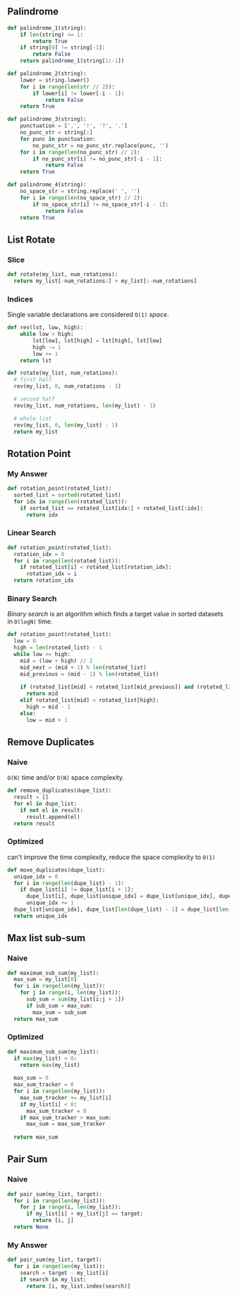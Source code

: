 ## Palindrome

```python
def palindrome_1(string):
    if len(string) <= 1:
        return True
    if string[0] != string[-1]:
        return False
    return palindrome_1(string[1:-1])
```

```python
def palindrome_2(string):
    lower = string.lower()
    for i in range(len(str // 2)):
        if lower[i] != lower[-i - 1]:
            return False
    return True
```

```python
def palindrome_3(string):
    punctuation = [',', '!', '?', '.']
    no_punc_str = string[:]
    for punc in punctuation:
        no_punc_str = no_punc_str.replace(punc, '')
    for i in range(len(no_punc_str) // 2):
        if no_punc_str[i] != no_punc_str[-i - 1]:
            return False
    return True
```

```python
def palindrome_4(string):
    no_space_str = string.replace(' ', '')
    for i in range(len(no_space_str) // 2):
        if no_space_str[i] != no_space_str[-i - 1]:
            return False
    return True
```

## List Rotate

### Slice

```python
def rotate(my_list, num_rotations):
  return my_list[-num_rotations:] + my_list[:-num_rotations]
```

### Indices

Single variable declarations are considered `O(1)` *space*.

```python
def rev(lst, low, high):
    while low < high:
        lst[low], lst[high] = lst[high], lst[low]
        high -= 1
        low += 1
    return lst
```

```python
def rotate(my_list, num_rotations):
  # first half
  rev(my_list, 0, num_rotations - 1)

  # second half
  rev(my_list, num_rotations, len(my_list) - 1)

  # whole list
  rev(my_list, 0, len(my_list) - 1)
  return my_list
```

## Rotation Point

### My Answer

```python
def rotation_point(rotated_list):
  sorted_list = sorted(rotated_list)
  for idx in range(len(rotated_list)):
    if sorted_list == rotated_list[idx:] + rotated_list[:idx]:
      return idx
```

### Linear Search

```python
def rotation_point(rotated_list):
  rotation_idx = 0
  for i in range(len(rotated_list)):
    if rotated_list[i] < rotated_list[rotation_idx]:
      rotation_idx = i
  return rotation_idx
```

### Binary Search

*Binary search* is an algorithm which finds a target value in sorted datasets in `O(logN)` time.

```python
def rotation_point(rotated_list):
  low = 0
  high = len(rotated_list) - 1
  while low <= high:
    mid = (low + high) // 2
    mid_next = (mid + 1) % len(rotated_list)
    mid_previous = (mid - 1) % len(rotated_list)
    
    if (rotated_list[mid] < rotated_list[mid_previous]) and (rotated_list[mid] < rotated_list[mid_next]):
      return mid
    elif rotated_list[mid] < rotated_list[high]:
      high = mid - 1
    else:
      low = mid + 1
```

## Remove Duplicates

### Naive

`O(N)` time and/or `O(N)` space complexity.

```python
def remove_duplicates(dupe_list):
  result = []
  for el in dupe_list:
    if not el in result:
      result.append(el)
  return result
```

### Optimized

can't improve the time complexity, reduce the space complexity to `O(1)`

```python
def move_duplicates(dupe_list):
  unique_idx = 0
  for i in range(len(dupe_list) - 1):
    if dupe_list[i] != dupe_list[i + 1]:
      dupe_list[i], dupe_list[unique_idx] = dupe_list[unique_idx], dupe_list[i]
      unique_idx += 1
  dupe_list[unique_idx], dupe_list[len(dupe_list) - 1] = dupe_list[len(dupe_list) - 1], dupe_list[unique_idx]
  return unique_idx
```

## Max list sub-sum

### Naive

```python
def maximum_sub_sum(my_list):
  max_sum = my_list[0]
  for i in range(len(my_list)):
    for j in range(i, len(my_list)):
      sub_sum = sum(my_list[i:j + 1])
      if sub_sum > max_sum:
        max_sum = sub_sum
  return max_sum
```

### Optimized

```python
def maximum_sub_sum(my_list):
  if max(my_list) < 0:
    return max(my_list)
  
  max_sum = 0
  max_sum_tracker = 0
  for i in range(len(my_list)):
    max_sum_tracker += my_list[i]
    if my_list[i] < 0:
      max_sum_tracker = 0
    if max_sum_tracker > max_sum:
      max_sum = max_sum_tracker
    
  return max_sum
```

## Pair Sum

### Naive

```python
def pair_sum(my_list, target):
  for i in range(len(my_list)):
    for j in range(i, len(my_list)):
      if my_list[i] + my_list[j] == target:
        return [i, j]
  return None
```

### My Answer

```python
def pair_sum(my_list, target):
  for i in range(len(my_list)):
    search = target - my_list[i]
    if search in my_list:
      return [i, my_list.index(search)]
```